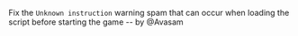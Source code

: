 Fix the `Unknown instruction` warning spam that can occur when loading the script before starting the game -- by @Avasam
